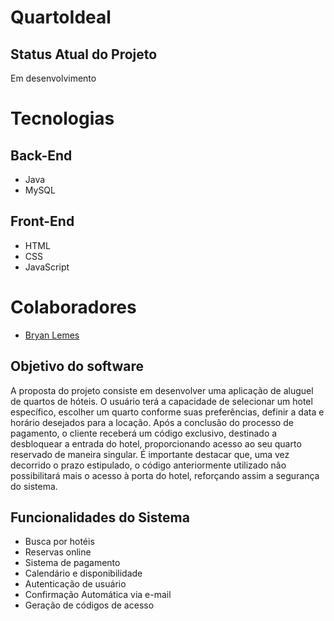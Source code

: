 # QuartoIdeal

## Status Atual do Projeto
Em desenvolvimento

# Tecnologias
## Back-End
* Java
* MySQL
  
## Front-End
* HTML
* CSS
* JavaScript

# Colaboradores
  * [Bryan Lemes](https://github.com/BryanMzili)


## Objetivo do software
A proposta do projeto consiste em desenvolver uma aplicação de aluguel de quartos de hóteis. 
O usuário terá a capacidade de selecionar um hotel específico, escolher um quarto conforme suas preferências, definir a data e horário desejados para a locação.
Após a conclusão do processo de pagamento, o cliente receberá um código exclusivo, destinado a desbloquear a entrada do hotel, proporcionando acesso ao seu quarto reservado de maneira singular.
É importante destacar que, uma vez decorrido o prazo estipulado, o código anteriormente utilizado não possibilitará mais o acesso à porta do hotel, reforçando assim a segurança do sistema.


## Funcionalidades do Sistema
* Busca por hotéis 
* Reservas online
* Sistema de pagamento
* Calendário e disponibilidade
* Autenticação de usuário
* Confirmação Automática via e-mail
* Geração de códigos de acesso
